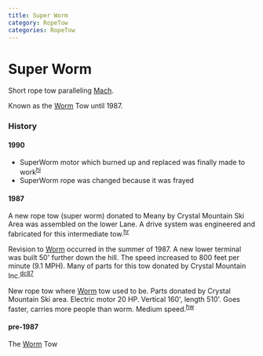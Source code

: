 ```yaml
---
title: Super Worm
category: RopeTow
categories: RopeTow
---
```

# Super Worm
Short rope tow paralleling [Mach](Mach).

Known as the [Worm](Worm) Tow until 1987.

### History

#### 1990

- SuperWorm motor which burned up and replaced was finally made to work<sup>[hi][]</sup>
- SuperWorm rope was changed because it was frayed


#### 1987

A new rope tow (super worm) donated to Meany by Crystal Mountain Ski Area was assembled on the lower Lane. A drive system was engineered and fabricated for this intermediate tow.<sup>[hr][]</sup>

Revision to [Worm](Worm) occurred in the summer of 1987. A new lower terminal was built 50' further down the hill. The speed increased to 800 feet per minute (9.1 MPH). Many of parts for this tow donated by Crystal Mountain Inc.<sup>[dc87][]</sup>

New rope tow where [Worm](Worm) tow used to be. Parts donated by Crystal Mountain Ski area. Electric motor 20 HP. Vertical 160', length 510'. Goes faster, carries more people than worm. Medium speed.<sup>[hw][]</sup>


#### pre-1987

The [Worm](Worm) Tow


[hi]: History-Idona#1990
[hr]: History-Reports
[hw]: History-Walt
[dc87]: Dave-Claar#1987
